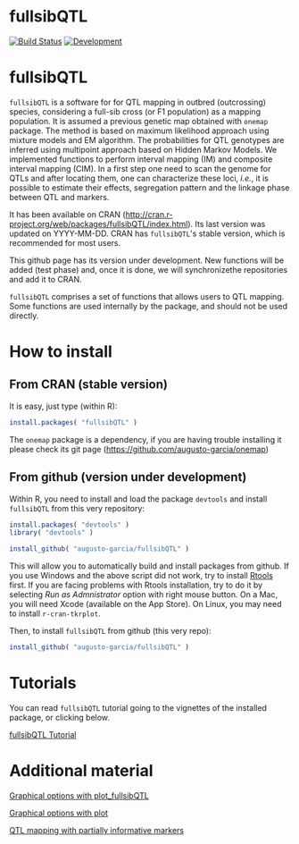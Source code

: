# fullsibQTL

[![Build Status](https://travis-ci.org/augusto-garcia/fullsibQTL.svg?branch=master)](https://travis-ci.org/augusto-garcia/fullsibQTL) [![Development](https://img.shields.io/badge/development-active-blue.svg)](https://img.shields.io/badge/development-active-blue.svg)

<!-- [![Build Status](https://travis-ci.org/augusto-garcia/fullsibQTL.svg?branch=master)](https://travis-ci.org/augusto-garcia/fullsibQTL) -->

# fullsibQTL

`fullsibQTL` is a software for for QTL mapping in outbred (outcrossing) species, considering a full-sib cross (or F1 population) as a mapping population. It is assumed a previous genetic map obtained with `onemap` package. The method is based on maximum likelihood approach using mixture models and EM algorithm. The probabilities for QTL genotypes are inferred using multipoint approach based on Hidden Markov Models. We implemented functions to perform interval mapping (IM) and composite interval mapping (CIM). In a first step one need to scan the genome for QTLs and after locating them, one can characterize these loci, *i.e.*, it is possible to estimate their effects, segregation pattern and the linkage phase between QTL and markers.

It has been available on CRAN (http://cran.r-project.org/web/packages/fullsibQTL/index.html). Its last version was updated on YYYY-MM-DD. CRAN has `fullsibQTL`'s stable version, which is recommended for most users.

This github page has its version under development. New functions will be added (test phase) and, once it is done, we will synchronizethe repositories and add it to CRAN.

`fullsibQTL` comprises a set of functions that allows users to QTL mapping. Some functions are used internally by the package, and should not be used directly.

# How to install

## From CRAN (stable version)

It is easy, just type (within R):

```R
install.packages( "fullsibQTL" )
```

The `onemap` package is a dependency, if you are having trouble installing it please check its git page (https://github.com/augusto-garcia/onemap)

## From github (version under development)

Within R, you need to install and load the package `devtools` and install `fullsibQTL` from this very repository:

```R
install.packages( "devtools" )
library( "devtools" )

install_github( "augusto-garcia/fullsibQTL" )
```

This will allow you to automatically build and install packages from github. If you use Windows and the above script did not work, try to install [Rtools](https://cran.r-project.org/bin/windows/Rtools/) first. If you are facing problems with Rtools installation, try to do it by selecting *Run as Admnistrator* option with right mouse button. On a Mac, you will need Xcode (available on the App Store). On Linux, you may need to install `r-cran-tkrplot`.

Then, to install `fullsibQTL` from github (this very repo):

```R
install_github( "augusto-garcia/fullsibQTL" )
```

# Tutorials

You can read `fullsibQTL` tutorial going to the vignettes of the installed package, or clicking below.

[fullsibQTL Tutorial](http://htmlpreview.github.com/?https://rramadeu.github.io/fullsibQTL/inst/doc/fullsibQTL_Tutorial.html)

# Additional material
[Graphical options with plot_fullsibQTL](https://rramadeu.github.io/fullsibQTL/inst/doc/Graphical_options_with_plot_fullsibQTL.html)

[Graphical options with plot](https://rramadeu.github.io/fullsibQTL/inst/doc/Graphical_options_with_plot.html)

[QTL mapping with partially informative markers](https://rramadeu.github.io/fullsibQTL/inst/doc/QTL_mapping_with_partially_informative_markers.html)
